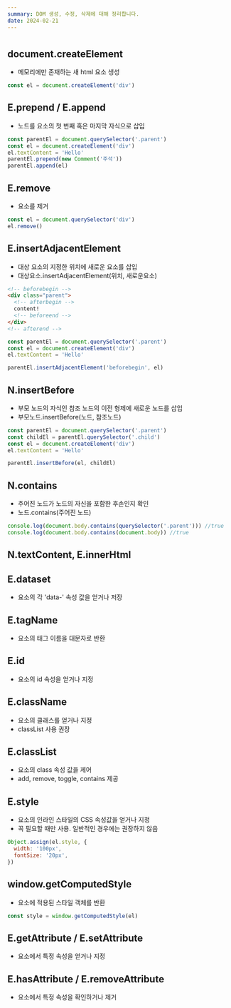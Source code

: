 ```yaml
---
summary: DOM 생성, 수정, 삭제에 대해 정리합니다.
date: 2024-02-21
---
```


#

## document.createElement

- 메모리에만 존재하는 새 html 요소 생성

```javascript
const el = document.createElement('div')
```

## E.prepend / E.append

- 노드를 요소의 첫 번째 혹은 마지막 자식으로 삽입

```javascript
const parentEl = document.querySelector('.parent')
const el = document.createElement('div')
el.textContent = 'Hello'
parentEl.prepend(new Comment('주석'))
parentEl.append(el)
```

## E.remove

- 요소를 제거

```javascript
const el = document.querySelector('div')
el.remove()
```

## E.insertAdjacentElement

- 대상 요소의 지정한 위치에 새로운 요소를 삽입
- 대상요소.insertAdjacentElement(위치, 새로운요소)

```html
<!-- beforebegin -->
<div class="parent">
  <!-- afterbegin -->
  content!
  <!-- beforeend -->
</div>
<!-- afterend -->
```

```javascript
const parentEl = document.querySelector('.parent')
const el = document.createElement('div')
el.textContent = 'Hello'

parentEl.insertAdjacentElement('beforebegin', el)
```

## N.insertBefore

- 부모 노드의 자식인 참조 노드의 이전 형제에 새로운 노드를 삽입
- 부모노드.insertBefore(노드, 참조노드)

```javascript
const parentEl = document.querySelector('.parent')
const childEl = parentEl.querySelector('.child')
const el = document.createElement('div')
el.textContent = 'Hello'

parentEl.insertBefore(el, childEl)
```

## N.contains

- 주어진 노드가 노드의 자신을 포함한 후손인지 확인
- 노드.contains(주어진 노드)

```javascript
console.log(document.body.contains(querySelector('.parent'))) //true
console.log(document.body.contains(document.body)) //true
```

## N.textContent, E.innerHtml

## E.dataset

- 요소의 각 'data-' 속성 값을 얻거나 저장

## E.tagName

- 요소의 태그 이름을 대문자로 반환

## E.id

- 요소의 id 속성을 얻거나 지정

## E.className

- 요소의 클래스를 얻거나 지정
- classList 사용 권장

## E.classList

- 요소의 class 속성 값을 제어
- add, remove, toggle, contains 제공

## E.style

- 요소의 인라인 스타일의 CSS 속성값을 얻거나 지정
- 꼭 필요할 때만 사용. 일반적인 경우에는 권장하지 않음

```javascript
Object.assign(el.style, {
  width: '100px',
  fontSize: '20px',
})
```

## window.getComputedStyle

- 요소에 적용된 스타일 객체를 반환

```javascript
const style = window.getComputedStyle(el)
```

## E.getAttribute / E.setAttribute

- 요소에서 특정 속성을 얻거나 지정

## E.hasAttribute / E.removeAttribute

- 요소에서 특정 속성을 확인하거나 제거
